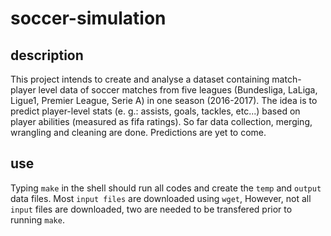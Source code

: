 # soccer-simulation

## description
This project intends to create and analyse a dataset containing match-player level data of soccer matches from five leagues (Bundesliga, LaLiga, Ligue1, Premier League, Serie A) in one season (2016-2017). The idea is to predict player-level stats (e. g.: assists, goals, tackles, etc...) based on player abilities (measured as fifa ratings). So far data collection, merging, wrangling and cleaning are done. Predictions are yet to come.

## use
Typing `make` in the shell should run all codes and create the `temp` and `output` data files. Most `input files` are downloaded using `wget`, However, not all `input` files are downloaded, two are needed to be transfered prior to running `make`.
